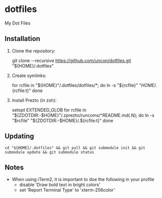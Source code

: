 dotfiles
========

My Dot Files

Installation
------------

  1. Clone the repository:

        git clone --recursive https://github.com/uncon/dotfiles.git "${HOME}/.dotfiles"

  3. Create symlinks:

        for rcfile in "${HOME}"/.dotfiles/dotfiles/*; do
           ln -s "${rcfile}" "${HOME}/.${rcfile:t}"
        done

  3. Install Prezto (in zsh):

        setopt EXTENDED_GLOB
        for rcfile in "${ZDOTDIR:-$HOME}"/.zprezto/runcoms/^README.md(.N); do
          ln -s "$rcfile" "${ZDOTDIR:-$HOME}/.${rcfile:t}"
        done

Updating
--------

    cd "${HOME}/.dotfiles" && git pull && git submodule init && git submodule update && git submodule status

Notes
-----
- When using iTerm2, it is important to doe the following in your profile
  - disable 'Draw bold text in bright colors'
  - set 'Report Terminal Type' to 'xterm-256color'
